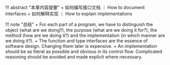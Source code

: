 !!! abstract "本章内容提要"
    + 如何编写接口文档 ｜ How to document interfaces
    + 如何解释实现 ｜ How to explain implementations


!!! note "总结"
    + For each part of a program, we have to distinguish the object (what are we doing?), the purpose (what are we doing it for?), the method (how are we doing it?) and the implementation (in which manner are we doing it?).
    + The function and type interfaces are the essence of software design. Changing them later is expensive.
    + An implementation should be as literal as possible and obvious in its control flow. Complicated reasoning should be avoided and made explicit where necessary.